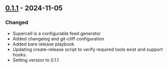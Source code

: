## [0.1.1] - 2024-11-05

### Changed

- Supercell is a configurable feed generator
- Added changelog and git-cliff configuration
- Added bare release playbook
- Updating create-release script to verify required tools exist and support hooks.
- Setting version to 0.1.1

[0.1.1]: https://github.com/astrenoxcoop/supercell/compare/0.1.0..0.1.1

